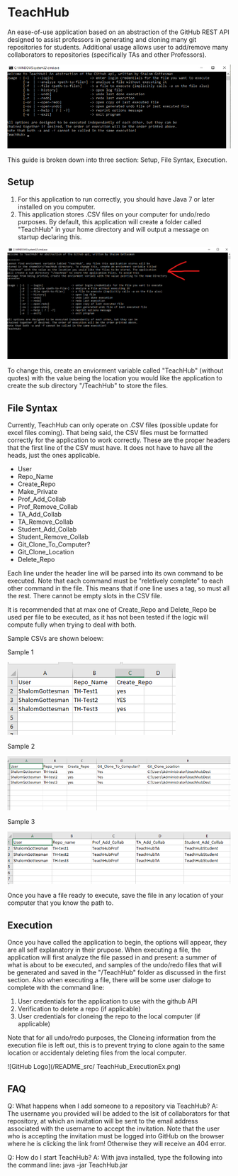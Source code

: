 # TeachHub

An ease-of-use application based on an abstraction of the GitHub REST API designed to assist professors in generating and cloning many git repositories for students. Additional usage allows user to add/remove many collaborators to repositories (specifically TAs and other Professors).


![GitHub Logo](/README_src/TeachHub_openMsg.png)


This guide is broken down into three section: Setup, File Syntax, Execution.

## Setup
1. For this application to run correctly, you should have Java 7 or later installed on you computer. 
2. This application stores .CSV files on your computer for undo/redo purposes. By default, this application will create a folder called "TeachHub" in your home directory and will output a message on startup declaring this. 

![GitHub Logo](/README_src/TeachHub_envrVar.png)

To change this, create an enviorment variable called "TeachHub" (without quotes) with the value being the location you would like the application to create the sub directory "/TeachHub" to store the files.


## File Syntax
Currently, TeachHub can only operate on .CSV files (possible update for excel files coming). That being said, the CSV files must be formatted correctly for the application to work correctly. These are the proper headers that the first line of the CSV must have. It does not have to have all the heads, just the ones applicable.
 * User
 * Repo_Name
 * Create_Repo
 * Make_Private
 * Prof_Add_Collab
 * Prof_Remove_Collab
 * TA_Add_Collab
 * TA_Remove_Collab
 * Student_Add_Collab
 * Student_Remove_Collab
 * Git_Clone_To_Computer?
 * Git_Clone_Location
 * Delete_Repo
 
 Each line under the header line will be parsed into its own command to be executed. Note that each command must be "reletively complete" to each other command in the file. This means that if one line uses a tag, so must all the rest. There cannot be empty slots in the CSV file.
 
 It is recommended that at max one of Create_Repo and Delete_Repo be used per file to be executed, as it has not been tested if the logic will compute fully when trying to deal with both.
 
 Sample CSVs are shown beloew:
 
 Sample 1
 
 ![GitHub Logo](/README_src/TeachHub_CSV-ex1.png)
 
 
 Sample 2
 
 ![GitHub Logo](/README_src/TeachHub_CSV-ex2.png)
 
 
 Sample 3
 
 ![GitHub Logo](/README_src/TeachHub_CSV-ex3.png)
 
 Once you have a file ready to execute, save the file in any location of your computer that you know the path to.
 
 ## Execution
 Once you have called the application to begin, the options will appear, they are all self explanatory in their prupose. 
 When executing a file, the application will first analyze the file passed in and present: a summer of what is about to be executed, and samples of the undo/redo files that will be generated and saved in the "/TeachHub" folder as discussed in the first section.
 Also when executing a file, there will be some user dialoge to complete with the command line:
 1. User credentials for the application to use with the github API
 2. Verification to delete a repo (if applicable)
 3. User credentials for cloneing the repo to the local computer (if applicable)
 
 Note that for all undo/redo purposes, the Cloneing information from the execution file is left out, this is to prevent trying to clone again to the same location or accidentaly deleting files from the local computer.
 
 ![GitHub Logo](/README_src/ TeachHub_ExecutionEx.png)

 
 ## FAQ
 Q: What happens when I add someone to a repository via TeachHub?
 A: The username you provided will be added to the lsit of collaborators for that repository, at which an invitation will be sent to the email address associated with the username to accept the invitation. Note that the user who is accepting the invitation must be logged into GitHub on the browser where he is clicking the link from! Otherwise they will receive an 404 error.
 
 Q: How do I start TeachHub?
 A: With java installed, type the following into the command line: java -jar <Path-to-TeachHub>TeachHub.jar

